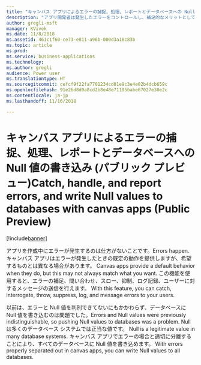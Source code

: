 ```yaml
---
title: "キャンバス アプリによるエラーの捕捉、処理、レポートとデータベースへの Null 値の書き込み"
description: "アプリ開発者は発生したエラーをコントロールし、補足的なメリットとして Null 値を書き込めます。"
author: gregli-msft
manager: KVivek
ms.date: 11/8/2018
ms.assetid: 461c1f60-ce73-e811-a96b-000d3a18c83b
ms.topic: article
ms.prod: 
ms.service: business-applications
ms.technology: 
ms.author: gregli
audience: Power user
ms.translationtype: HT
ms.sourcegitcommit: cefcf9f22fa7701234cd81e9c3e4e02b4dcb659c
ms.openlocfilehash: 91e26d8d0a8cd2b8e48e71195babe67027e30e2c
ms.contentlocale: ja-jp
ms.lasthandoff: 11/16/2018

---
```

# <a name="catch-handle-and-report-errors-and-write-null-values-to-databases-with-canvas-apps-public-preview"></a><span data-ttu-id="56bfe-103">キャンバス アプリによるエラーの捕捉、処理、レポートとデータベースへの Null 値の書き込み (パブリック プレビュー)</span><span class="sxs-lookup"><span data-stu-id="56bfe-103">Catch, handle, and report errors, and write Null values to databases with canvas apps (Public Preview)</span></span>


[!include[banner](../../includes/banner.md)]

<span data-ttu-id="56bfe-104">アプリを作成中にエラーが発生するのは仕方がないことです。</span><span class="sxs-lookup"><span data-stu-id="56bfe-104">Errors happen.</span></span> <span data-ttu-id="56bfe-105">キャンバス アプリはエラーが発生したときの既定の動作を提供しますが、希望するものとは異なる場合があります。</span><span class="sxs-lookup"><span data-stu-id="56bfe-105"> Canvas apps provide a default behavior when they do, but this may not always match what you want.</span></span> <span data-ttu-id="56bfe-106">この機能を使用すると、エラーの補足、問い合わせ、スロー、抑制、ログ記録、ユーザーに対するメッセージの送信を行えます。</span><span class="sxs-lookup"><span data-stu-id="56bfe-106"> With this feature, you can catch, interrogate, throw, suppress, log, and message errors to your users.</span></span>

<span data-ttu-id="56bfe-107">以前は、エラーと Null 値を判別できてないにもかかわらず、データベースに Null 値を書き込むのは問題でした。</span><span class="sxs-lookup"><span data-stu-id="56bfe-107">Errors and Null values were previously indistinguishable, so pushing Null values to databases was a problem.</span></span> <span data-ttu-id="56bfe-108">Null は多くのデータベース システムでは正当な値です。</span><span class="sxs-lookup"><span data-stu-id="56bfe-108"> Null is a legitimate value in many database systems.</span></span> <span data-ttu-id="56bfe-109">キャンバス アプリでエラーの場合と適切に分離することにより、すべてのデータベースに Null 値を書き込めます。</span><span class="sxs-lookup"><span data-stu-id="56bfe-109"> With errors properly separated out in canvas apps, you can write Null values to all databases.</span></span>

